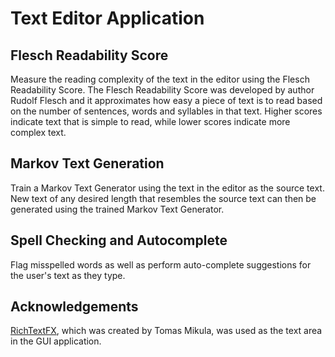 # Text Editor Application

## Flesch Readability Score

Measure the reading complexity of the text in the editor using the Flesch
Readability Score.  The Flesch Readability Score was developed by author Rudolf
Flesch and it approximates how easy a piece of text is to read based on the
number of sentences, words and syllables in that text.  Higher scores indicate
text that is simple to read, while lower scores indicate more complex text.

## Markov Text Generation

Train a Markov Text Generator using the text in the editor as the source text.
New text of any desired length that resembles the source text can then be
generated using the trained Markov Text Generator.

## Spell Checking and Autocomplete

Flag misspelled words as well as perform auto-complete suggestions for the
user's text as they type.

## Acknowledgements

[RichTextFX](https://github.com/TomasMikula/RichTextFX), which was created by
Tomas Mikula, was used as the text area in the GUI application.
